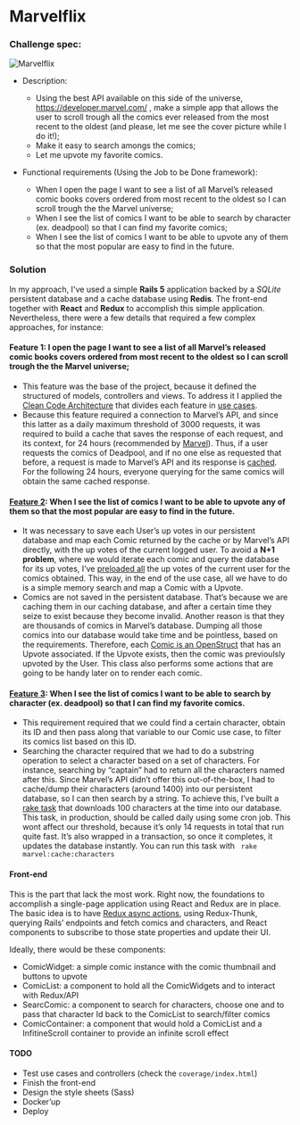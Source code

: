 # Marvelflix

### Challenge spec:

![Marvelflix](/assets/page.png)

- Description:
    - Using the best API available on this side of the universe, https://developer.marvel.com/ , make a simple app that allows the user to scroll trough all the comics ever released from the most recent to the oldest (and please, let me see the cover picture while I do it!);
    - Make it easy to search amongs the comics;
    - Let me upvote my favorite comics.

- Functional requirements (Using the Job to be Done framework):
    - When I open the page I want to see a list of all Marvel’s released comic books covers ordered from most recent to the oldest so I can scroll trough the the Marvel universe;
    - When I see the list of comics I want to be able to search by character (ex. deadpool) so that I can find my favorite comics;
    - When I see the list of comics I want to be able to upvote any of them so that the most popular are easy to find in the future.
    
### Solution

In my approach, I've used a simple **Rails 5** application backed by a *SQLite* persistent database and a cache database using **Redis**. The front-end  together with **React** and **Redux** to accomplish this simple application. Nevertheless, there were a few details that required a few complex approaches, for instance:

#### Feature 1: I open the page I want to see a list of all Marvel’s released comic books covers ordered from most recent to the oldest so I can scroll trough the the Marvel universe;

-	This feature was the base of the project, because it defined the structured of models, controllers and views. To address it I applied the [Clean Code Architecture](https://medium.com/streetbees-engineering/pragmatic-clean-code-architecture-d0d34f38849a#.dhafo5ilx) that divides each feature in [use cases](https://github.com/hugoseq/Test/tree/master/app/use_cases).
-	Because this feature required a connection to Marvel’s API, and since this latter as a daily maximum threshold of 3000 requests, it was required to build a cache that saves the response of each request, and its context, for 24 hours (recommended by [Marvel](http://developer.marvel.com/documentation/attribution)). Thus, if a user requests the comics of Deadpool, and if no one else as requested that before, a request is made to Marvel’s API and its response is [cached](https://github.com/hugoseq/Test/blob/master/app/use_cases/comics/index/fetch_comics.rb). For the following 24 hours, everyone querying for the same comics will obtain the same cached response.

#### [Feature 2]( https://github.com/hugoseq/Test/issues/3): When I see the list of comics I want to be able to upvote any of them so that the most popular are easy to find in the future.

-	It was necessary to save each User’s up votes in our persistent database and map each Comic returned by the cache or by Marvel’s API directly, with the up votes of the current logged user. To avoid a **N+1 problem**, where we would iterate each comic and query the database for its up votes, I’ve [preloaded all]( https://github.com/hugoseq/Test/blob/master/app/use_cases/comics/index/fetch_user_upvotes.rb) the up votes of the current user for the comics obtained. This way, in the end of the use case, all we have to do is a simple memory search and map a Comic with a Upvote.
-	Comics are not saved in the persistent database. That’s because we are caching them in our caching database, and after a certain time they seize to exist because they become invalid. Another reason is that they are thousands of comics in Marvel’s database. Dumping all those comics into our database would take time and be pointless, based on the requirements. Therefore, each [Comic is an OpenStruct]( https://github.com/hugoseq/Test/blob/master/app/models/comic.rb) that has an Upvote associated. If the Upvote exists, then the comic was previoulsly upvoted by the User. This class also performs some actions that are going to be handy later on to render each comic.

#### [Feature 3](https://github.com/hugoseq/Test/issues/4): When I see the list of comics I want to be able to search by character (ex. deadpool) so that I can find my favorite comics.

-	This requirement required that we could find a certain character, obtain its ID and then pass along that variable to our Comic use case, to filter its comics list based on this ID.
-	Searching the character required that we had to do a substring operation to select a character based on a set of characters. For instance, searching by “captain” had to return all the characters named after this. Since Marvel’s API didn’t offer this out-of-the-box, I had to cache/dump their characters (around 1400) into our persistent database, so I can then search by a string. To achieve this, I’ve built a [rake task]( https://github.com/hugoseq/Test/blob/master/lib/tasks/marvel.rake) that downloads 100 characters at the time into our database. This task, in production, should be called daily using some cron job. This wont affect our threshold, because it’s only 14 requests in total that run quite fast. It’s also wrapped in a transaction, so once it completes, it updates the database instantly. You can run this task with ` rake marvel:cache:characters`

#### Front-end

This is the part that lack the most work. Right now, the foundations to accomplish a single-page application using React and Redux are in place. The basic idea is to have [Redux async actions]( https://github.com/hugoseq/Test/blob/react/client/app/bundles/HelloWorld/startup/ComicListClient.jsx), using Redux-Thunk, querying Rails’ endpoints and fetch comics and characters, and React components to subscribe to those state properties and update their UI.

Ideally, there would be these components:
-	ComicWidget: a simple comic instance with the comic thumbnail and buttons to upvote
-	ComicList: a component to hold all the ComicWidgets and to interact with Redux/API
-	SearcComic: a component to search for characters, choose one and to pass that character Id back to the ComicList to search/filter comics
-	ComicContainer: a component that would hold a ComicList and a InfitineScroll container to provide an infinite scroll effect

#### TODO

-	Test use cases and controllers (check the `coverage/index.html`)
-	Finish the front-end
-	Design the style sheets (Sass)
-	Docker’up
-	Deploy
